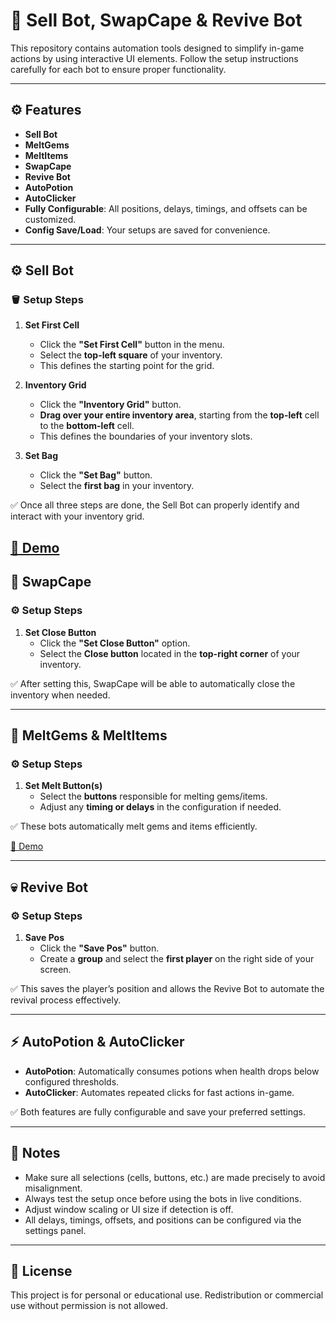 # 🧠 Sell Bot, SwapCape & Revive Bot

This repository contains automation tools designed to simplify in-game actions by using interactive UI elements.
Follow the setup instructions carefully for each bot to ensure proper functionality.

---

## ⚙️ Features

- **Sell Bot**
- **MeltGems**
- **MeltItems**
- **SwapCape**
- **Revive Bot**
- **AutoPotion**
- **AutoClicker**
- **Fully Configurable**: All positions, delays, timings, and offsets can be customized.
- **Config Save/Load**: Your setups are saved for convenience.

---

## ⚙️ Sell Bot

### 🪣 Setup Steps

1. **Set First Cell**
   - Click the **"Set First Cell"** button in the menu.
   - Select the **top-left square** of your inventory.
   - This defines the starting point for the grid.

2. **Inventory Grid**
   - Click the **"Inventory Grid"** button.
   - **Drag over your entire inventory area**, starting from the **top-left** cell to the **bottom-left** cell.
   - This defines the boundaries of your inventory slots.

3. **Set Bag**
   - Click the **"Set Bag"** button.
   - Select the **first bag** in your inventory.

✅ Once all three steps are done, the Sell Bot can properly identify and interact with your inventory grid.

[🎥 Demo](https://imgur.com/a/ZMzBju6)
---

## 🧥 SwapCape

### ⚙️ Setup Steps

1. **Set Close Button**
   - Click the **"Set Close Button"** option.
   - Select the **Close button** located in the **top-right corner** of your inventory.

✅ After setting this, SwapCape will be able to automatically close the inventory when needed.

---

## 💎 MeltGems & MeltItems

### ⚙️ Setup Steps

1. **Set Melt Button(s)**
   - Select the **buttons** responsible for melting gems/items.
   - Adjust any **timing or delays** in the configuration if needed.

✅ These bots automatically melt gems and items efficiently.

[🎥 Demo](https://imgur.com/a/HzqKUSZ)

---

## 💀 Revive Bot

### ⚙️ Setup Steps

1. **Save Pos**
   - Click the **"Save Pos"** button.
   - Create a **group** and select the **first player** on the right side of your screen.

✅ This saves the player’s position and allows the Revive Bot to automate the revival process effectively.

---

## ⚡ AutoPotion & AutoClicker

- **AutoPotion**: Automatically consumes potions when health drops below configured thresholds.  
- **AutoClicker**: Automates repeated clicks for fast actions in-game.  

✅ Both features are fully configurable and save your preferred settings.

---

## 🧩 Notes

- Make sure all selections (cells, buttons, etc.) are made precisely to avoid misalignment.  
- Always test the setup once before using the bots in live conditions.  
- Adjust window scaling or UI size if detection is off.  
- All delays, timings, offsets, and positions can be configured via the settings panel.  

---

## 📄 License

This project is for personal or educational use. Redistribution or commercial use without permission is not allowed.
